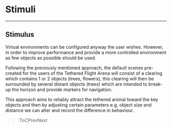 <style>
img[src*="#centered"] {
    margin:auto;
    display:block;
 }
 img[src*="#invertedcenter"] {
    margin:auto;
    display:block;
    background: white;
    width: 55%;
    height: auto;
 }
 img[src*="#small"] {
    width: 250px;
    height: auto;
 }
 div.centertext{
    text-align:center;
 }
 abbr{
    border: none;
    text-decoration: none;
    color: lightblue;
}
</style>

# Stimuli
<hr>

## Stimulus 

Virtual environments can be configured anyway the user wishes. However, in order to improve performance and provide a more controlled environment as few objects as possible should be used.

Following the previously mentioned approach, the default scenes pre-created for the users of the Tethered Flight Arena will consist of a clearing which contains 1 or 2 objects (trees, flowers), this clearing will then be surrounded by several distant objects (trees) which are intended to break-up the horizon and provide markers for navigation.

This approach aims to reliably attract the tethered animal toward the key objects and then by adjusting certain parameters e.g. object size and distance we can alter and record the difference in behaviour.


> :ToCPrevNext